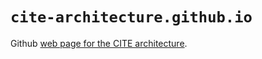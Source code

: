 # `cite-architecture.github.io`


Github [web page for the CITE architecture](http://cite-architecture.github.io/).
